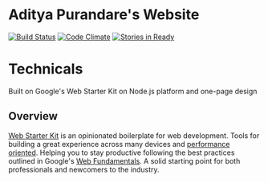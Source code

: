 # Aditya Purandare's Website

[![Build Status](https://travis-ci.org/audip/my-site.svg)](https://travis-ci.org/audip/my-site)
[![Code Climate](https://codeclimate.com/github/audip/my-site/badges/gpa.svg)](https://codeclimate.com/github/audip/my-site)
[![Stories in Ready](https://badge.waffle.io/audip/my-site.svg?label=ready&title=Ready)](http://waffle.io/audip/my-site)


# Technicals

Built on Google's Web Starter Kit on Node.js platform and one-page design

## Overview

[Web Starter Kit](https://developers.google.com/web/starter-kit) is an opinionated boilerplate for web development. Tools for building a great experience across many devices and [performance oriented](#web-performance). Helping you to stay productive following the best practices outlined in Google's [Web Fundamentals](https://developers.google.com/web/fundamentals). A solid starting point for both professionals and newcomers to the industry.
